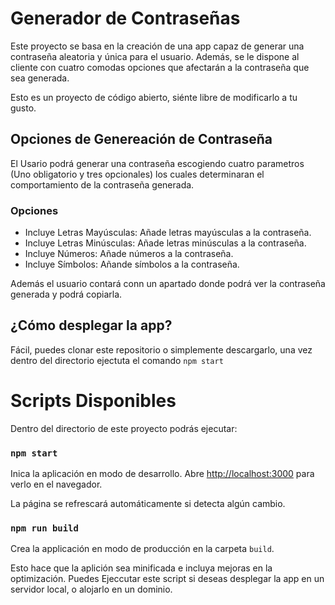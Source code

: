 # Generador de Contraseñas

Este proyecto se basa en la creación de una app capaz de generar una contraseña aleatoria y única para el usuario. Además, se le dispone al cliente con cuatro comodas opciones que afectarán a la contraseña que sea generada.

Esto es un proyecto de código abierto, siénte libre de modificarlo a tu gusto.

## Opciones de Genereación de Contraseña

El Usario podrá generar una contraseña escogiendo cuatro parametros (Uno obligatorio y tres opcionales) los cuales determinaran el comportamiento de la contraseña generada.

### Opciones

- Incluye Letras Mayúsculas: Añade letras mayúsculas a la contraseña.
- Incluye Letras Minúsculas: Añade letras minúsculas a la contraseña.
- Incluye Números: Añade números a la contraseña.
- Incluye Símbolos: Añande símbolos a la contraseña.

Además el usuario contará conn un apartado donde podrá ver la contraseña generada y podrá copiarla.

## ¿Cómo desplegar la app?
Fácil, puedes clonar este repositorio o simplemente descargarlo, una vez dentro del directorio ejectuta el comando `npm start`

# Scripts Disponibles

Dentro del directorio de este proyecto podrás ejecutar:

### `npm start`

Inica la aplicación en modo de desarrollo.
Abre [http://localhost:3000](http://localhost:3000) para verlo en el navegador.

La página se refrescará automáticamente si detecta algún cambio.

### `npm run build`

Crea la applicación en modo de producción en la carpeta `build`.

Esto hace que la aplición sea minificada e incluya mejoras en la optimización.
Puedes Ejeccutar este script si deseas desplegar la app en un servidor local, o alojarlo en un dominio.
